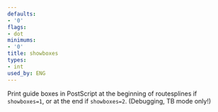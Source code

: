 ```yaml
---
defaults:
- '0'
flags:
- dot
minimums:
- '0'
title: showboxes
types:
- int
used_by: ENG
---
```

Print guide boxes in PostScript at the beginning of
routesplines if `showboxes=1`, or at the end if `showboxes=2`. (Debugging, TB mode only!)
